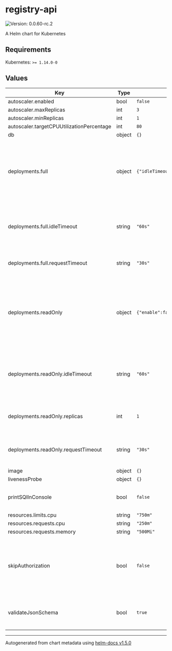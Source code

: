 # registry-api

![Version: 0.0.60-rc.2](https://img.shields.io/badge/Version-0.0.60--rc.2-informational?style=flat-square)

A Helm chart for Kubernetes

## Requirements

Kubernetes: `>= 1.14.0-0`

## Values

| Key | Type | Default | Description |
|-----|------|---------|-------------|
| autoscaler.enabled | bool | `false` |  |
| autoscaler.maxReplicas | int | `3` |  |
| autoscaler.minReplicas | int | `1` |  |
| autoscaler.targetCPUUtilizationPercentage | int | `80` |  |
| db | object | `{}` |  |
| deployments.full | object | `{"idleTimeout":"60s","replicas":1,"requestTimeout":"30s"}` | deployment config for full registry instance. You can also specify different `resources` config under this key. |
| deployments.full.idleTimeout | string | `"60s"` | Default idle timeout for full instance. Make sure `idleTimeout` is longer than `requestTimeout` |
| deployments.full.requestTimeout | string | `"30s"` | Default request timeout for full instance |
| deployments.readOnly | object | `{"enable":false,"idleTimeout":"60s","replicas":1,"requestTimeout":"30s"}` | deployment config for readonly registry instances. You can also specify different `resources` config under this key. |
| deployments.readOnly.idleTimeout | string | `"60s"` | Default idle timeout for readonly instance. Make sure `idleTimeout` is longer than `requestTimeout` |
| deployments.readOnly.replicas | int | `1` | no. of replicates. Its value must no lower than `minReplicas` |
| deployments.readOnly.requestTimeout | string | `"30s"` | Default request timeout for readonly instance |
| image | object | `{}` |  |
| livenessProbe | object | `{}` |  |
| printSQlInConsole | bool | `false` | Whether print all SQL in console. For DEBUG only |
| resources.limits.cpu | string | `"750m"` |  |
| resources.requests.cpu | string | `"250m"` |  |
| resources.requests.memory | string | `"500Mi"` |  |
| skipAuthorization | bool | `false` | Skip authorization on registry API. Useful when running locally - DO NOT TURN ON IN PRODUCTION  |
| validateJsonSchema | bool | `true` | Whether registry api should validate incoming JSON data |

----------------------------------------------
Autogenerated from chart metadata using [helm-docs v1.5.0](https://github.com/norwoodj/helm-docs/releases/v1.5.0)
